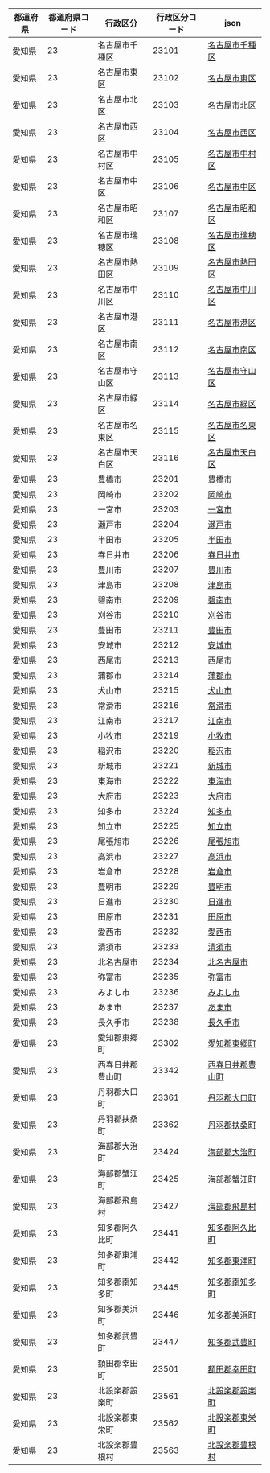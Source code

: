|  都道府県  | 都道府県コード | 行政区分 | 行政区分コード | json |
|-----------|--------------|--------- |--------------|------|
| 愛知県 | 23 | 名古屋市千種区 | 23101 | [名古屋市千種区](/geojson/23/23101.json) |
| 愛知県 | 23 | 名古屋市東区 | 23102 | [名古屋市東区](/geojson/23/23102.json) |
| 愛知県 | 23 | 名古屋市北区 | 23103 | [名古屋市北区](/geojson/23/23103.json) |
| 愛知県 | 23 | 名古屋市西区 | 23104 | [名古屋市西区](/geojson/23/23104.json) |
| 愛知県 | 23 | 名古屋市中村区 | 23105 | [名古屋市中村区](/geojson/23/23105.json) |
| 愛知県 | 23 | 名古屋市中区 | 23106 | [名古屋市中区](/geojson/23/23106.json) |
| 愛知県 | 23 | 名古屋市昭和区 | 23107 | [名古屋市昭和区](/geojson/23/23107.json) |
| 愛知県 | 23 | 名古屋市瑞穂区 | 23108 | [名古屋市瑞穂区](/geojson/23/23108.json) |
| 愛知県 | 23 | 名古屋市熱田区 | 23109 | [名古屋市熱田区](/geojson/23/23109.json) |
| 愛知県 | 23 | 名古屋市中川区 | 23110 | [名古屋市中川区](/geojson/23/23110.json) |
| 愛知県 | 23 | 名古屋市港区 | 23111 | [名古屋市港区](/geojson/23/23111.json) |
| 愛知県 | 23 | 名古屋市南区 | 23112 | [名古屋市南区](/geojson/23/23112.json) |
| 愛知県 | 23 | 名古屋市守山区 | 23113 | [名古屋市守山区](/geojson/23/23113.json) |
| 愛知県 | 23 | 名古屋市緑区 | 23114 | [名古屋市緑区](/geojson/23/23114.json) |
| 愛知県 | 23 | 名古屋市名東区 | 23115 | [名古屋市名東区](/geojson/23/23115.json) |
| 愛知県 | 23 | 名古屋市天白区 | 23116 | [名古屋市天白区](/geojson/23/23116.json) |
| 愛知県 | 23 | 豊橋市 | 23201 | [豊橋市](/geojson/23/23201.json) |
| 愛知県 | 23 | 岡崎市 | 23202 | [岡崎市](/geojson/23/23202.json) |
| 愛知県 | 23 | 一宮市 | 23203 | [一宮市](/geojson/23/23203.json) |
| 愛知県 | 23 | 瀬戸市 | 23204 | [瀬戸市](/geojson/23/23204.json) |
| 愛知県 | 23 | 半田市 | 23205 | [半田市](/geojson/23/23205.json) |
| 愛知県 | 23 | 春日井市 | 23206 | [春日井市](/geojson/23/23206.json) |
| 愛知県 | 23 | 豊川市 | 23207 | [豊川市](/geojson/23/23207.json) |
| 愛知県 | 23 | 津島市 | 23208 | [津島市](/geojson/23/23208.json) |
| 愛知県 | 23 | 碧南市 | 23209 | [碧南市](/geojson/23/23209.json) |
| 愛知県 | 23 | 刈谷市 | 23210 | [刈谷市](/geojson/23/23210.json) |
| 愛知県 | 23 | 豊田市 | 23211 | [豊田市](/geojson/23/23211.json) |
| 愛知県 | 23 | 安城市 | 23212 | [安城市](/geojson/23/23212.json) |
| 愛知県 | 23 | 西尾市 | 23213 | [西尾市](/geojson/23/23213.json) |
| 愛知県 | 23 | 蒲郡市 | 23214 | [蒲郡市](/geojson/23/23214.json) |
| 愛知県 | 23 | 犬山市 | 23215 | [犬山市](/geojson/23/23215.json) |
| 愛知県 | 23 | 常滑市 | 23216 | [常滑市](/geojson/23/23216.json) |
| 愛知県 | 23 | 江南市 | 23217 | [江南市](/geojson/23/23217.json) |
| 愛知県 | 23 | 小牧市 | 23219 | [小牧市](/geojson/23/23219.json) |
| 愛知県 | 23 | 稲沢市 | 23220 | [稲沢市](/geojson/23/23220.json) |
| 愛知県 | 23 | 新城市 | 23221 | [新城市](/geojson/23/23221.json) |
| 愛知県 | 23 | 東海市 | 23222 | [東海市](/geojson/23/23222.json) |
| 愛知県 | 23 | 大府市 | 23223 | [大府市](/geojson/23/23223.json) |
| 愛知県 | 23 | 知多市 | 23224 | [知多市](/geojson/23/23224.json) |
| 愛知県 | 23 | 知立市 | 23225 | [知立市](/geojson/23/23225.json) |
| 愛知県 | 23 | 尾張旭市 | 23226 | [尾張旭市](/geojson/23/23226.json) |
| 愛知県 | 23 | 高浜市 | 23227 | [高浜市](/geojson/23/23227.json) |
| 愛知県 | 23 | 岩倉市 | 23228 | [岩倉市](/geojson/23/23228.json) |
| 愛知県 | 23 | 豊明市 | 23229 | [豊明市](/geojson/23/23229.json) |
| 愛知県 | 23 | 日進市 | 23230 | [日進市](/geojson/23/23230.json) |
| 愛知県 | 23 | 田原市 | 23231 | [田原市](/geojson/23/23231.json) |
| 愛知県 | 23 | 愛西市 | 23232 | [愛西市](/geojson/23/23232.json) |
| 愛知県 | 23 | 清須市 | 23233 | [清須市](/geojson/23/23233.json) |
| 愛知県 | 23 | 北名古屋市 | 23234 | [北名古屋市](/geojson/23/23234.json) |
| 愛知県 | 23 | 弥富市 | 23235 | [弥富市](/geojson/23/23235.json) |
| 愛知県 | 23 | みよし市 | 23236 | [みよし市](/geojson/23/23236.json) |
| 愛知県 | 23 | あま市 | 23237 | [あま市](/geojson/23/23237.json) |
| 愛知県 | 23 | 長久手市 | 23238 | [長久手市](/geojson/23/23238.json) |
| 愛知県 | 23 | 愛知郡東郷町 | 23302 | [愛知郡東郷町](/geojson/23/23302.json) |
| 愛知県 | 23 | 西春日井郡豊山町 | 23342 | [西春日井郡豊山町](/geojson/23/23342.json) |
| 愛知県 | 23 | 丹羽郡大口町 | 23361 | [丹羽郡大口町](/geojson/23/23361.json) |
| 愛知県 | 23 | 丹羽郡扶桑町 | 23362 | [丹羽郡扶桑町](/geojson/23/23362.json) |
| 愛知県 | 23 | 海部郡大治町 | 23424 | [海部郡大治町](/geojson/23/23424.json) |
| 愛知県 | 23 | 海部郡蟹江町 | 23425 | [海部郡蟹江町](/geojson/23/23425.json) |
| 愛知県 | 23 | 海部郡飛島村 | 23427 | [海部郡飛島村](/geojson/23/23427.json) |
| 愛知県 | 23 | 知多郡阿久比町 | 23441 | [知多郡阿久比町](/geojson/23/23441.json) |
| 愛知県 | 23 | 知多郡東浦町 | 23442 | [知多郡東浦町](/geojson/23/23442.json) |
| 愛知県 | 23 | 知多郡南知多町 | 23445 | [知多郡南知多町](/geojson/23/23445.json) |
| 愛知県 | 23 | 知多郡美浜町 | 23446 | [知多郡美浜町](/geojson/23/23446.json) |
| 愛知県 | 23 | 知多郡武豊町 | 23447 | [知多郡武豊町](/geojson/23/23447.json) |
| 愛知県 | 23 | 額田郡幸田町 | 23501 | [額田郡幸田町](/geojson/23/23501.json) |
| 愛知県 | 23 | 北設楽郡設楽町 | 23561 | [北設楽郡設楽町](/geojson/23/23561.json) |
| 愛知県 | 23 | 北設楽郡東栄町 | 23562 | [北設楽郡東栄町](/geojson/23/23562.json) |
| 愛知県 | 23 | 北設楽郡豊根村 | 23563 | [北設楽郡豊根村](/geojson/23/23563.json) |
